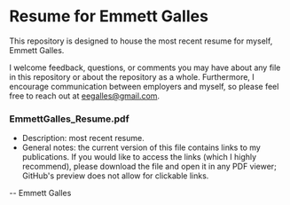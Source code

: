 # Resume for Emmett Galles

This repository is designed to house the most recent resume for myself, Emmett Galles.

I welcome feedback, questions, or comments you may have about any file in this repository or about the repository as a whole. Furthermore, I encourage communication between employers and myself, so please feel free to reach out at eegalles@gmail.com. 

### EmmettGalles_Resume.pdf

  - Description: most recent resume.
  - General notes: the current version of this file contains links to my publications. If you would like to access the links (which I highly recommend), please download the file and open it in any PDF viewer; GitHub's preview does not allow for clickable links.

-- Emmett Galles